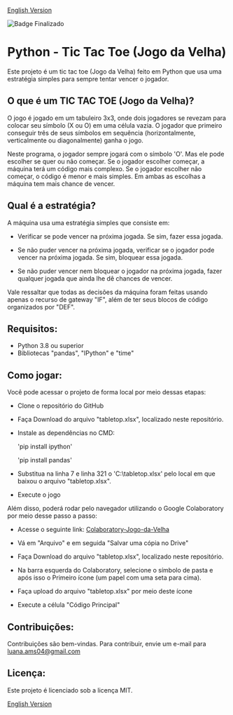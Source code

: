<a href="https://github.com/LuanaAMS/python_tic_tac_toe/blob/main/README.md" target="_blank"> English Version </a>

![Badge Finalizado](http://img.shields.io/static/v1?label=STATUS&message=FINALIZADO&color=GREEN&style=for-the-badge)

# Python - Tic Tac Toe (Jogo da Velha)

Este projeto é um tic tac toe (Jogo da Velha) feito em Python que usa uma estratégia simples para sempre tentar vencer o jogador.

## O que é um TIC TAC TOE (Jogo da Velha)?

O jogo é jogado em um tabuleiro 3x3, onde dois jogadores se revezam para colocar seu símbolo (X ou O) em uma célula vazia. O jogador que primeiro conseguir três de seus símbolos em sequência (horizontalmente, verticalmente ou diagonalmente) ganha o jogo.

Neste programa, o jogador sempre jogará com o símbolo 'O'. Mas ele pode escolher se quer ou não começar. Se o jogador escolher começar, a máquina terá um código mais complexo. Se o jogador escolher não começar, o código é menor e mais simples. Em ambas as escolhas a máquina tem mais chance de vencer. 

## Qual é a estratégia?

A máquina usa uma estratégia simples que consiste em:

  - Verificar se pode vencer na próxima jogada. Se sim, fazer essa jogada.

  - Se não puder vencer na próxima jogada, verificar se o jogador pode vencer na próxima jogada. Se sim, bloquear essa jogada.

  - Se não puder vencer nem bloquear o jogador na próxima jogada, fazer qualquer jogada que ainda lhe dê chances de vencer.

Vale ressaltar que todas as decisões da máquina foram feitas usando apenas o recurso de gateway "IF", além de ter seus blocos de código organizados por "DEF".

## Requisitos:
- Python 3.8 ou superior
- Bibliotecas "pandas", "IPython" e "time"

## Como jogar:

Você pode acessar o projeto de forma local por meio dessas etapas:

- Clone o repositório do GitHub

- Faça Download do arquivo "tabletop.xlsx", localizado neste repositório.

- Instale as dependências no CMD:

    'pip install ipython'

    'pip install pandas'

- Substitua na linha 7 e linha 321 o 'C:\tabletop.xlsx' pelo local em que baixou o arquivo "tabletop.xlsx".

- Execute o jogo

Além disso, poderá rodar pelo navegador utilizando o Google Colaboratory  por meio desse passo a passo:

- Acesse o seguinte link: [Colaboratory-Jogo-da-Velha](https://colab.research.google.com/drive/1BbpGoDwUy2H_ui6IfMLb6VZL4Bof6n3_?usp=sharing)
  
- Vá em "Arquivo" e em seguida "Salvar uma cópia no Drive"

- Faça Download do arquivo "tabletop.xlsx", localizado neste repositório.

- Na barra esquerda do Colaboratory, selecione o símbolo de pasta e após isso o Primeiro ícone (um papel com uma seta para cima).

- Faça upload do arquivo "tabletop.xlsx" por meio deste ícone

- Execute a célula "Código Principal"

## Contribuições:
Contribuições são bem-vindas. Para contribuir, envie um e-mail para luana.ams04@gmail.com

## Licença:
Este projeto é licenciado sob a licença MIT.


<a href="https://github.com/LuanaAMS/python_tic_tac_toe/blob/main/README.md" target="_blank"> English Version </a>
